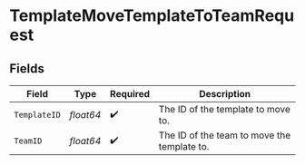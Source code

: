 # TemplateMoveTemplateToTeamRequest


## Fields

| Field                                       | Type                                        | Required                                    | Description                                 |
| ------------------------------------------- | ------------------------------------------- | ------------------------------------------- | ------------------------------------------- |
| `TemplateID`                                | *float64*                                   | :heavy_check_mark:                          | The ID of the template to move to.          |
| `TeamID`                                    | *float64*                                   | :heavy_check_mark:                          | The ID of the team to move the template to. |